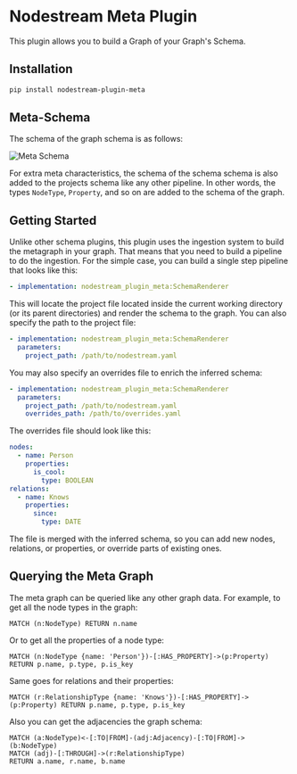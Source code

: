# Nodestream Meta Plugin

This plugin allows you to build a Graph of your Graph's Schema.

## Installation

```bash
pip install nodestream-plugin-meta
```

## Meta-Schema

The schema of the graph schema is as follows:

![Meta Schema](meta.png)

For extra meta characteristics, the schema of the schema schema is also added to the projects schema like any other pipeline.
In other words, the types `NodeType`, `Property`, and so on are added to the schema of the graph. 

## Getting Started

Unlike other schema plugins, this plugin uses the ingestion system to build the metagraph in your graph. 
That means that you need to build a pipeline to do the ingestion.
For the simple case, you can build a single step pipeline that looks like this:

```yaml
- implementation: nodestream_plugin_meta:SchemaRenderer
```

This will locate the project file located inside the current working directory (or its parent directories) and 
render the schema to the graph. You can also specify the path to the project file:

```yaml
- implementation: nodestream_plugin_meta:SchemaRenderer
  parameters:
    project_path: /path/to/nodestream.yaml
```

You may also specify an overrides file to enrich the inferred schema:

```yaml
- implementation: nodestream_plugin_meta:SchemaRenderer
  parameters:
    project_path: /path/to/nodestream.yaml
    overrides_path: /path/to/overrides.yaml
```

The overrides file should look like this:

```yaml
nodes:
  - name: Person
    properties:
      is_cool:
        type: BOOLEAN
relations:
  - name: Knows
    properties:
      since:
        type: DATE
```

The file is merged with the inferred schema, so you can add new nodes, relations, or properties, or override parts of existing ones.

## Querying the Meta Graph

The meta graph can be queried like any other graph data. 
For example, to get all the node types in the graph:

```cypher
MATCH (n:NodeType) RETURN n.name
```

Or to get all the properties of a node type:

```cypher
MATCH (n:NodeType {name: 'Person'})-[:HAS_PROPERTY]->(p:Property) RETURN p.name, p.type, p.is_key
```

Same goes for relations and their properties:

```cypher
MATCH (r:RelationshipType {name: 'Knows'})-[:HAS_PROPERTY]->(p:Property) RETURN p.name, p.type, p.is_key
```

Also you can get the adjacencies the graph schema:

```cypher
MATCH (a:NodeType)<-[:TO|FROM]-(adj:Adjacency)-[:TO|FROM]->(b:NodeType)
MATCH (adj)-[:THROUGH]->(r:RelationshipType)
RETURN a.name, r.name, b.name
```
